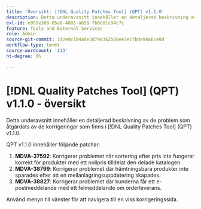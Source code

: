 ```yaml
---
title: 'Översikt: [!DNL Quality Patches Tool] (QPT) v1.1.0'
description: Detta underavsnitt innehåller en detaljerad beskrivning av de problem som åtgärdats av de korrigeringar som finns i  [!DNL Quality Patches Tool] (QPT) v1.1.0.
exl-id: e099e388-85a8-4885-a658-fb8801c94c7c
feature: Tools and External Services
role: Admin
source-git-commit: 1d2e0c1b4a8e3d79a362500ee3ec7bde84a6ce0d
workflow-type: tm+mt
source-wordcount: '113'
ht-degree: 0%

---
```


# [!DNL Quality Patches Tool] (QPT) v1.1.0 - översikt

Detta underavsnitt innehåller en detaljerad beskrivning av de problem som åtgärdats av de korrigeringar som finns i [!DNL Quality Patches Tool] (QPT) v1.1.0.

QPT v1.1.0 innehåller följande patchar:

1. **MDVA-37592**: Korrigerar problemet när sortering efter pris inte fungerar korrekt för produkter med ett nollpris tilldelat den delade katalogen.
1. **MDVA-38799**: Korrigerar problemet där hämtningsbara produkter inte sparades efter att en mellanlagringsuppdatering skapades.
1. **MDVA-38827**: Korrigerar problemet där kunderna får ett e-postmeddelande med ett felmeddelande om orderleverans.

Använd menyn till vänster för att navigera till en viss korrigeringssida.
